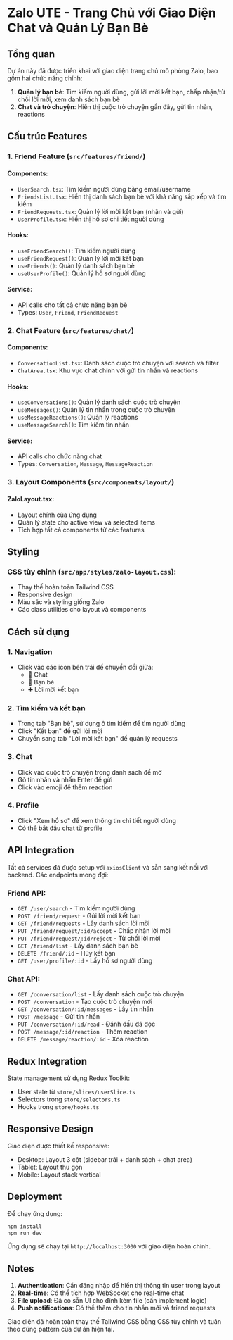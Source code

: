 # Zalo UTE - Trang Chủ với Giao Diện Chat và Quản Lý Bạn Bè

## Tổng quan

Dự án này đã được triển khai với giao diện trang chủ mô phỏng Zalo, bao gồm hai chức năng chính:

1. **Quản lý bạn bè**: Tìm kiếm người dùng, gửi lời mời kết bạn, chấp nhận/từ chối lời mời, xem danh sách bạn bè
2. **Chat và trò chuyện**: Hiển thị cuộc trò chuyện gần đây, gửi tin nhắn, reactions

## Cấu trúc Features

### 1. Friend Feature (`src/features/friend/`)

#### Components:
- `UserSearch.tsx`: Tìm kiếm người dùng bằng email/username
- `FriendsList.tsx`: Hiển thị danh sách bạn bè với khả năng sắp xếp và tìm kiếm
- `FriendRequests.tsx`: Quản lý lời mời kết bạn (nhận và gửi)
- `UserProfile.tsx`: Hiển thị hồ sơ chi tiết người dùng

#### Hooks:
- `useFriendSearch()`: Tìm kiếm người dùng
- `useFriendRequest()`: Quản lý lời mời kết bạn
- `useFriends()`: Quản lý danh sách bạn bè
- `useUserProfile()`: Quản lý hồ sơ người dùng

#### Service:
- API calls cho tất cả chức năng bạn bè
- Types: `User`, `Friend`, `FriendRequest`

### 2. Chat Feature (`src/features/chat/`)

#### Components:
- `ConversationList.tsx`: Danh sách cuộc trò chuyện với search và filter
- `ChatArea.tsx`: Khu vực chat chính với gửi tin nhắn và reactions

#### Hooks:
- `useConversations()`: Quản lý danh sách cuộc trò chuyện
- `useMessages()`: Quản lý tin nhắn trong cuộc trò chuyện
- `useMessageReactions()`: Quản lý reactions
- `useMessageSearch()`: Tìm kiếm tin nhắn

#### Service:
- API calls cho chức năng chat
- Types: `Conversation`, `Message`, `MessageReaction`

### 3. Layout Components (`src/components/layout/`)

#### ZaloLayout.tsx:
- Layout chính của ứng dụng
- Quản lý state cho active view và selected items
- Tích hợp tất cả components từ các features

## Styling

### CSS tùy chỉnh (`src/app/styles/zalo-layout.css`):
- Thay thế hoàn toàn Tailwind CSS
- Responsive design
- Màu sắc và styling giống Zalo
- Các class utilities cho layout và components

## Cách sử dụng

### 1. Navigation
- Click vào các icon bên trái để chuyển đổi giữa:
  - 💬 Chat
  - 👥 Bạn bè
  - ➕ Lời mời kết bạn

### 2. Tìm kiếm và kết bạn
- Trong tab "Bạn bè", sử dụng ô tìm kiếm để tìm người dùng
- Click "Kết bạn" để gửi lời mời
- Chuyển sang tab "Lời mời kết bạn" để quản lý requests

### 3. Chat
- Click vào cuộc trò chuyện trong danh sách để mở
- Gõ tin nhắn và nhấn Enter để gửi
- Click vào emoji để thêm reaction

### 4. Profile
- Click "Xem hồ sơ" để xem thông tin chi tiết người dùng
- Có thể bắt đầu chat từ profile

## API Integration

Tất cả services đã được setup với `axiosClient` và sẵn sàng kết nối với backend. Các endpoints mong đợi:

### Friend API:
- `GET /user/search` - Tìm kiếm người dùng
- `POST /friend/request` - Gửi lời mời kết bạn
- `GET /friend/requests` - Lấy danh sách lời mời
- `PUT /friend/request/:id/accept` - Chấp nhận lời mời
- `PUT /friend/request/:id/reject` - Từ chối lời mời
- `GET /friend/list` - Lấy danh sách bạn bè
- `DELETE /friend/:id` - Hủy kết bạn
- `GET /user/profile/:id` - Lấy hồ sơ người dùng

### Chat API:
- `GET /conversation/list` - Lấy danh sách cuộc trò chuyện
- `POST /conversation` - Tạo cuộc trò chuyện mới
- `GET /conversation/:id/messages` - Lấy tin nhắn
- `POST /message` - Gửi tin nhắn
- `PUT /conversation/:id/read` - Đánh dấu đã đọc
- `POST /message/:id/reaction` - Thêm reaction
- `DELETE /message/reaction/:id` - Xóa reaction

## Redux Integration

State management sử dụng Redux Toolkit:
- User state từ `store/slices/userSlice.ts`
- Selectors trong `store/selectors.ts`
- Hooks trong `store/hooks.ts`

## Responsive Design

Giao diện được thiết kế responsive:
- Desktop: Layout 3 cột (sidebar trái + danh sách + chat area)
- Tablet: Layout thu gọn
- Mobile: Layout stack vertical

## Deployment

Để chạy ứng dụng:

```bash
npm install
npm run dev
```

Ứng dụng sẽ chạy tại `http://localhost:3000` với giao diện hoàn chỉnh.

## Notes

1. **Authentication**: Cần đăng nhập để hiển thị thông tin user trong layout
2. **Real-time**: Có thể tích hợp WebSocket cho real-time chat
3. **File upload**: Đã có sẵn UI cho đính kèm file (cần implement logic)
4. **Push notifications**: Có thể thêm cho tin nhắn mới và friend requests

Giao diện đã hoàn toàn thay thế Tailwind CSS bằng CSS tùy chỉnh và tuân theo đúng pattern của dự án hiện tại.


